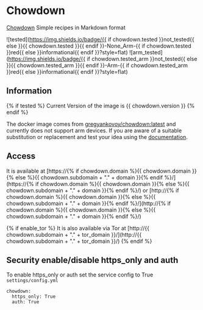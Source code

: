 # Chowdown

[Chowdown](https://hub.docker.com/r/gregyankovoy/chowdown)  Simple recipes in Markdown format

![tested](https://img.shields.io/badge/{{ if chowdown.tested }}not_tested{{ else }}{{ chowdown.tested }}{{ endif }}-None_Arm-{{ if chowdown.tested }}red{{ else }}informational{{ endif }}?style=flat)
![arm_tested](https://img.shields.io/badge/{{ if chowdown.tested_arm }}not_tested{{ else }}{{ chowdown.tested_arm }}{{ endif }}-Arm-{{ if chowdown.tested_arm }}red{{ else }}informational{{ endif }}?style=flat)

## Information

{% if tested %}
Current Version of the image is {{ chowdown.version }}
{% endif %}

The docker image comes from [gregyankovoy/chowdown:latest](https://hub.docker.com/r/gregyankovoy/chowdown)
and currently does not support arm devices.
If you are aware of a suitable substitution or replacement and test your idea using the [documentation](../dev/Adding-Services.md).

## Access

It is available at [https://{% if chowdown.domain %}{{ chowdown.domain }}{% else %}{{ chowdown.subdomain + "." + domain }}{% endif %}/](https://{% if chowdown.domain %}{{ chowdown.domain }}{% else %}{{ chowdown.subdomain + "." + domain }}{% endif %}/) or [http://{% if chowdown.domain %}{{ chowdown.domain }}{% else %}{{ chowdown.subdomain + "." + domain }}{% endif %}/](http://{% if chowdown.domain %}{{ chowdown.domain }}{% else %}{{ chowdown.subdomain + "." + domain }}{% endif %}/)

{% if enable_tor %}
It is also available via Tor at [http://{{ chowdown.subdomain + "." + tor_domain }}/](http://{{ chowdown.subdomain + "." + tor_domain }}/)
{% endif %}

## Security enable/disable https_only and auth

To enable https_only or auth set the service config to True
`settings/config.yml`

```
chowdown:
  https_only: True
  auth: True
```
